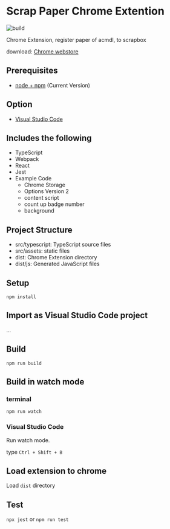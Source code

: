 # Scrap Paper Chrome Extention

![build](https://github.com/chibat/chrome-extension-typescript-starter/workflows/build/badge.svg)

Chrome Extension, register paper of acmdl, to scrapbox

download: [Chrome webstore](https://chrome.google.com/webstore/detail/scrap-paper/cgkgikddogobbaakbmbjphgipgfbkbdo)

## Prerequisites

* [node + npm](https://nodejs.org/) (Current Version)

## Option

* [Visual Studio Code](https://code.visualstudio.com/)

## Includes the following

* TypeScript
* Webpack
* React
* Jest
* Example Code
    * Chrome Storage
    * Options Version 2
    * content script
    * count up badge number
    * background

## Project Structure

* src/typescript: TypeScript source files
* src/assets: static files
* dist: Chrome Extension directory
* dist/js: Generated JavaScript files

## Setup

```
npm install
```

## Import as Visual Studio Code project

...

## Build

```
npm run build
```

## Build in watch mode

### terminal

```
npm run watch
```

### Visual Studio Code

Run watch mode.

type `Ctrl + Shift + B`

## Load extension to chrome

Load `dist` directory

## Test
`npx jest` or `npm run test`
